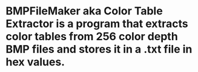 # BMPFileMaker aka Color Table Extractor is a program that extracts color tables from 256 color depth BMP files and stores it in a .txt file in hex values.
